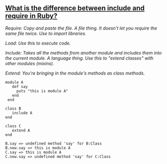 ## [What is the difference between include and require in Ruby?](http://stackoverflow.com/questions/318144/what-is-the-difference-between-include-and-require-in-ruby)

*Require: Copy and paste the file. A file thing. It doesn't let you require the same file twice. Use to import libraries.*

*Load: Use this to execute code.*

*Include: Takes all the methods from another module and includes them into the current module. A language thing. Use this to "extend classes" with other modules (mixins).*

*Extend: You're bringing in the module's methods as _class_ methods.*

	module A
	   def say
	     puts "this is module A"
	   end
	 end

	class B
	   include A
	end

	class C
	   extend A
	end

	B.say => undefined method 'say' for B:Class
	B.new.say => this is module A
	C.say => this is module A
	C.new.say => undefined method 'say' for C:Class




